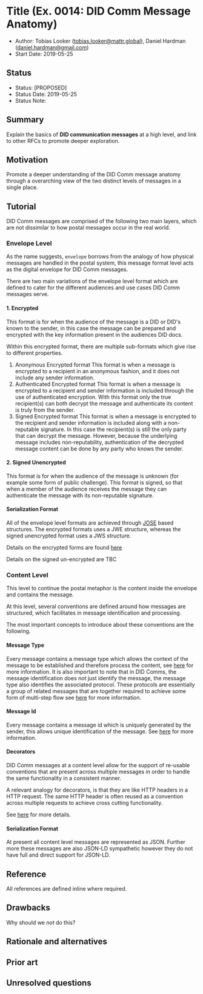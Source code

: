 # Title (Ex. 0014: DID Comm Message Anatomy)
- Author: Tobias Looker (tobias.looker@mattr.global), Daniel Hardman (daniel.hardman@gmail.com)
- Start Date: 2019-05-25

## Status
- Status: [PROPOSED]
- Status Date: 2019-05-25
- Status Note:

## Summary

Explain the basics of __DID communication messages__ at a
high level, and link to other RFCs to promote deeper exploration.

## Motivation
 
Promote a deeper understanding of the DID Comm message anatomy through a
overarching view of the two distinct levels of messages in a single place.

## Tutorial

DID Comm messages are comprised of the following two main layers, which are not dissimilar to how postal messages occur in the real world.

### Envelope Level

As the name suggests, `envelope` borrows from the analogy of how physical messages are handled in the postal system, this message format level acts as the digital envelope for DID Comm messages.

There are two main variations of the envelope level format which are defined to cater for the different audiences and use cases DID Comm messages serve.

#### 1. Encrypted

This format is for when the audience of the message is a DID or DID's known to the sender, in this case the message can be prepared and encrypted with the key information present in the audiences DID docs. 

Within this encrypted format, there are multiple sub-formats which give rise to different properties.

1. Anonymous Encrypted format
This format is when a message is encrypted to a recipient in an anonymous fashion, and it does not include any sender information.
2. Authenticated Encrypted format
This format is when a message is encrypted to a recipient and sender information is included through the use of authenticated encryption. With this format only the true recipient(s) can both decrypt the message and authenticate its content is truly from the sender.
3. Signed Encrypted format
This format is when a message is encrypted to the recipient and sender information is included along with a non-reputable signature. In this case the recipient(s) is still the only party that can decrypt the message. However, because the underlying message includes non-reputability, authentication of the decrypted message content can be done by any party who knows the sender.

#### 2. Signed Unencrypted

This format is for when the audience of the message is unknown (for example some form of public challenge). This format is signed, so that when a member of the audience receives the message they can authenticate the message with its non-reputable signature.

#### Serialization Format

All of the envelope level formats are achieved through [JOSE](https://jose.readthedocs.io/en/latest/) based structures. The encrypted formats uses a JWE structure, whereas the signed unencrypted format uses a JWS structure.

Details on the encrypted forms are found [here](https://github.com/hyperledger/aries-rfcs/blob/master/features/0019-encryption-envelope/README.md)

Details on the signed un-encrypted are TBC

### Content Level

This level to continue the postal metaphor is the content inside the envelope and contains the message.

At this level, several conventions are defined around how messages are structured, which facilitates in message identification and processing.

The most important concepts to introduce about these conventions are the following.

#### Message Type 
Every message contains a message type which allows the context of the message to be established and therefore process the content,
see [here](https://github.com/hyperledger/aries-rfcs/blob/master/concepts/0020-message-types/README.md) for more information. It is also important to
note that in DID Comms, the message identification does not just identify the message, the message type also identifies the associated protocol. These
protocols are essentially a group of related messages that are together required to achieve some form of multi-step flow see [here](https://github.com/hyperledger/aries-rfcs/blob/master/concepts/0003-protocols/README.md) for more information.

#### Message Id 
Every message contains a message id which is uniquely generated by the sender, this allows unique identification of the message.
See [here](https://github.com/hyperledger/aries-rfcs/blob/master/concepts/0008-message-id-and-threading/README.md) for more information.

#### Decorators 
DID Comm messages at a content level allow for the support of re-usable conventions that are present across multiple messages in order to handle the same functionality in a consistent manner.

A relevant analogy for decorators, is that they are like HTTP headers in a HTTP request. The same HTTP header is often reused as a convention across multiple requests to achieve cross cutting functionality. 

See [here](https://github.com/hyperledger/aries-rfcs/blob/master/concepts/0011-decorators/README.md) for more details.

#### Serialization Format

At present all content level messages are represented as JSON. Further more these messages are also JSON-LD sympathetic however they do not have full and direct support for JSON-LD.

## Reference

All references are defined inline where required.

## Drawbacks

Why should we *not* do this?

## Rationale and alternatives

## Prior art

## Unresolved questions
